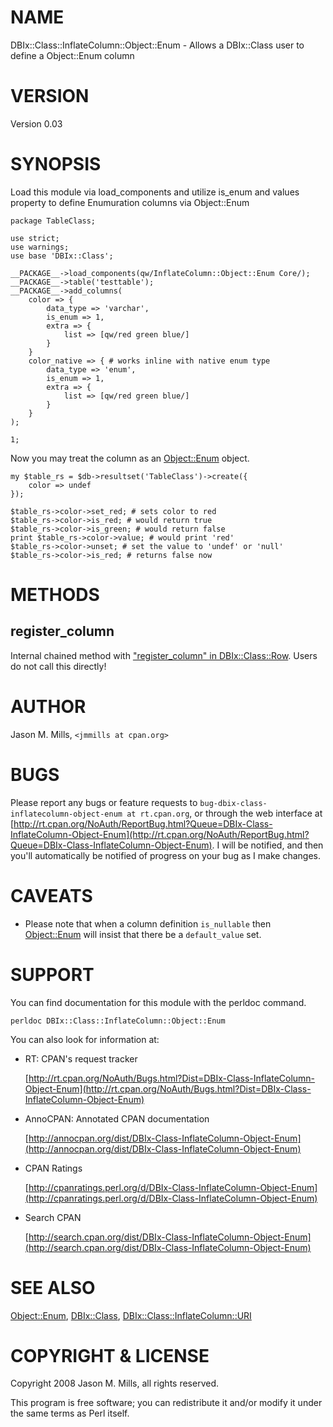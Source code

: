 # NAME

DBIx::Class::InflateColumn::Object::Enum - Allows a DBIx::Class user to define a Object::Enum column

# VERSION

Version 0.03

# SYNOPSIS

Load this module via load\_components and utilize is\_enum and values property
to define Enumuration columns via Object::Enum

    package TableClass;
    
    use strict;
    use warnings;
    use base 'DBIx::Class';
    
    __PACKAGE__->load_components(qw/InflateColumn::Object::Enum Core/);
    __PACKAGE__->table('testtable');
    __PACKAGE__->add_columns(
        color => {
            data_type => 'varchar',
            is_enum => 1,
            extra => {
                list => [qw/red green blue/]
            }
        }
        color_native => { # works inline with native enum type
            data_type => 'enum',
            is_enum => 1,
            extra => {
                list => [qw/red green blue/]
            }
        }
    );
    
    1;
    

Now you may treat the column as an [Object::Enum](https://metacpan.org/pod/Object::Enum) object.

    my $table_rs = $db->resultset('TableClass')->create({
        color => undef
    });
    
    $table_rs->color->set_red; # sets color to red
    $table_rs->color->is_red; # would return true
    $table_rs->color->is_green; # would return false
    print $table_rs->color->value; # would print 'red'
    $table_rs->color->unset; # set the value to 'undef' or 'null'
    $table_rs->color->is_red; # returns false now

# METHODS

## register\_column

Internal chained method with ["register\_column" in DBIx::Class::Row](https://metacpan.org/pod/DBIx::Class::Row#register_column).
Users do not call this directly!

# AUTHOR

Jason M. Mills, `<jmmills at cpan.org>`

# BUGS

Please report any bugs or feature requests to `bug-dbix-class-inflatecolumn-object-enum at rt.cpan.org`, or through
the web interface at [http://rt.cpan.org/NoAuth/ReportBug.html?Queue=DBIx-Class-InflateColumn-Object-Enum](http://rt.cpan.org/NoAuth/ReportBug.html?Queue=DBIx-Class-InflateColumn-Object-Enum).  I will be notified, and then you'll
automatically be notified of progress on your bug as I make changes.

# CAVEATS

- Please note that when a column definition `is_nullable` then [Object::Enum](https://metacpan.org/pod/Object::Enum) will insist that there be a `default_value` set.

# SUPPORT

You can find documentation for this module with the perldoc command.

    perldoc DBIx::Class::InflateColumn::Object::Enum

You can also look for information at:

- RT: CPAN's request tracker

    [http://rt.cpan.org/NoAuth/Bugs.html?Dist=DBIx-Class-InflateColumn-Object-Enum](http://rt.cpan.org/NoAuth/Bugs.html?Dist=DBIx-Class-InflateColumn-Object-Enum)

- AnnoCPAN: Annotated CPAN documentation

    [http://annocpan.org/dist/DBIx-Class-InflateColumn-Object-Enum](http://annocpan.org/dist/DBIx-Class-InflateColumn-Object-Enum)

- CPAN Ratings

    [http://cpanratings.perl.org/d/DBIx-Class-InflateColumn-Object-Enum](http://cpanratings.perl.org/d/DBIx-Class-InflateColumn-Object-Enum)

- Search CPAN

    [http://search.cpan.org/dist/DBIx-Class-InflateColumn-Object-Enum](http://search.cpan.org/dist/DBIx-Class-InflateColumn-Object-Enum)

# SEE ALSO

[Object::Enum](https://metacpan.org/pod/Object::Enum), [DBIx::Class](https://metacpan.org/pod/DBIx::Class), [DBIx::Class::InflateColumn::URI](https://metacpan.org/pod/DBIx::Class::InflateColumn::URI)

# COPYRIGHT & LICENSE

Copyright 2008 Jason M. Mills, all rights reserved.

This program is free software; you can redistribute it and/or modify it
under the same terms as Perl itself.
